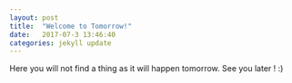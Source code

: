 ```yaml
---
layout: post
title:  "Welcome to Tomorrow!"
date:   2017-07-3 13:46:40
categories: jekyll update
---
```


Here you will not find a thing as it will happen tomorrow.
See you later ! :)

[jekyll]:      http://jekyllrb.com
[jekyll-gh]:   https://github.com/jekyll/jekyll
[jekyll-help]: https://github.com/jekyll/jekyll-help
